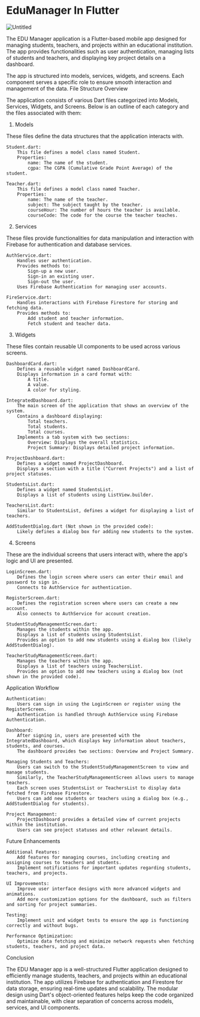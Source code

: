 # EduManager In Flutter

![Untitled](https://github.com/user-attachments/assets/1321c5e5-5a9c-40cc-bda4-84ba0a5e899d)

The EDU Manager application is a Flutter-based mobile app designed for managing students, teachers, and projects within an educational institution. The app provides functionalities such as user authentication, managing lists of students and teachers, and displaying key project details on a dashboard.

The app is structured into models, services, widgets, and screens. Each component serves a specific role to ensure smooth interaction and management of the data.
File Structure Overview

The application consists of various Dart files categorized into Models, Services, Widgets, and Screens. Below is an outline of each category and the files associated with them:
1. Models

These files define the data structures that the application interacts with.

    Student.dart:
        This file defines a model class named Student.
        Properties:
            name: The name of the student.
            cgpa: The CGPA (Cumulative Grade Point Average) of the student.

    Teacher.dart:
        This file defines a model class named Teacher.
        Properties:
            name: The name of the teacher.
            subject: The subject taught by the teacher.
            courseHour: The number of hours the teacher is available.
            courseCode: The code for the course the teacher teaches.

2. Services

These files provide functionalities for data manipulation and interaction with Firebase for authentication and database services.

    AuthService.dart:
        Handles user authentication.
        Provides methods to:
            Sign-up a new user.
            Sign-in an existing user.
            Sign-out the user.
        Uses Firebase Authentication for managing user accounts.

    FireService.dart:
        Handles interactions with Firebase Firestore for storing and fetching data.
        Provides methods to:
            Add student and teacher information.
            Fetch student and teacher data.

3. Widgets

These files contain reusable UI components to be used across various screens.

    DashboardCard.dart:
        Defines a reusable widget named DashboardCard.
        Displays information in a card format with:
            A title.
            A value.
            A color for styling.

    IntegratedDashboard.dart:
        The main screen of the application that shows an overview of the system.
        Contains a dashboard displaying:
            Total teachers.
            Total students.
            Total courses.
        Implements a tab system with two sections:
            Overview: Displays the overall statistics.
            Project Summary: Displays detailed project information.

    ProjectDashboard.dart:
        Defines a widget named ProjectDashboard.
        Displays a section with a title ("Current Projects") and a list of project statuses.

    StudentsList.dart:
        Defines a widget named StudentsList.
        Displays a list of students using ListView.builder.

    TeachersList.dart:
        Similar to StudentsList, defines a widget for displaying a list of teachers.

    AddStudentDialog.dart (Not shown in the provided code):
        Likely defines a dialog box for adding new students to the system.

4. Screens

These are the individual screens that users interact with, where the app's logic and UI are presented.

    LoginScreen.dart:
        Defines the login screen where users can enter their email and password to sign in.
        Connects to AuthService for authentication.

    RegisterScreen.dart:
        Defines the registration screen where users can create a new account.
        Also connects to AuthService for account creation.

    StudentStudyManagementScreen.dart:
        Manages the students within the app.
        Displays a list of students using StudentsList.
        Provides an option to add new students using a dialog box (likely AddStudentDialog).

    TeacherStudyManagementScreen.dart:
        Manages the teachers within the app.
        Displays a list of teachers using TeachersList.
        Provides an option to add new teachers using a dialog box (not shown in the provided code).

Application Workflow

    Authentication:
        Users can sign in using the LoginScreen or register using the RegisterScreen.
        Authentication is handled through AuthService using Firebase Authentication.

    Dashboard:
        After signing in, users are presented with the IntegratedDashboard, which displays key information about teachers, students, and courses.
        The dashboard provides two sections: Overview and Project Summary.

    Managing Students and Teachers:
        Users can switch to the StudentStudyManagementScreen to view and manage students.
        Similarly, the TeacherStudyManagementScreen allows users to manage teachers.
        Each screen uses StudentsList or TeachersList to display data fetched from Firebase Firestore.
        Users can add new students or teachers using a dialog box (e.g., AddStudentDialog for students).

    Project Management:
        ProjectDashboard provides a detailed view of current projects within the institution.
        Users can see project statuses and other relevant details.

Future Enhancements

    Additional Features:
        Add features for managing courses, including creating and assigning courses to teachers and students.
        Implement notifications for important updates regarding students, teachers, and projects.

    UI Improvements:
        Improve user interface designs with more advanced widgets and animations.
        Add more customization options for the dashboard, such as filters and sorting for project summaries.

    Testing:
        Implement unit and widget tests to ensure the app is functioning correctly and without bugs.

    Performance Optimization:
        Optimize data fetching and minimize network requests when fetching students, teachers, and project data.

Conclusion

The EDU Manager app is a well-structured Flutter application designed to efficiently manage students, teachers, and projects within an educational institution. The app utilizes Firebase for authentication and Firestore for data storage, ensuring real-time updates and scalability. The modular design using Dart's object-oriented features helps keep the code organized and maintainable, with clear separation of concerns across models, services, and UI components.




